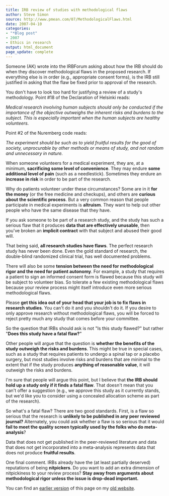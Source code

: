 ```yaml
---
title: IRB review of studies with methodological flaws
author: Steve Simon
source: http://www.pmean.com/07/MethodologicalFlaws.html
date: 2007-04-10
categories:
- "*Blog post"
- 2007
- Ethics in research
output: html_document
page_update: complete
---
```


Someone (AK) wrote into the IRBForum asking about how the IRB should do when they discover methodological flaws in the proposed research. If everything else is in order (e.g., appropriate consent forms), is the IRB still justified in asking that the flaw be fixed prior to approval of the research.

You don't have to look too hard for justifying a review of a study's methodology. Point #18 of the Declaration of Helsinki reads:

*Medical research involving human subjects should only be conducted if the importance of the objective outweighs the inherent risks and burdens to the subject. This is especially important when the human subjects are healthy volunteers.*

Point #2 of the Nuremberg code reads:

*The experiment should be such as to yield fruitful results for the good of society, unprocurable by other methods or means of study, and not random and unnecessary in nature.*

When someone volunteers for a medical experiment, they are, at a minimum, **sacrificing some level of convenience**. They may endure **some additional level of pain** (such as a needlestick). Sometimes they endure an **increase in risk** in order to be part of the research.

Why do patients volunteer under these circumstances? Some are in it **for the money** (or the free medicine and checkups), and others are **curious about the scientific process**. But a very common reason that people participate in medical experiments is **altruism**. They want to help out other people who have the same disease that they have.

If you ask someone to be part of a research study, and the study has such a serious flaw that it produces **data that are effectively unusable**, then you've broken an **implicit contract** with that subject and abused their good will.

That being said, **all research studies have flaws**. The perfect research study has never been done. Even the gold standard of research, the double-blind randomized clinical trial, has well documented problems.

There will also be some **tension between the need for methodological rigor and the need for patient autonomy**. For example, a study that requires a patient to sign an informed consent form is flawed because this study will be subject to volunteer bias. So tolerate a few existing methodological flaws because your review process might itself introduce even more serious methodological flaws.

Please **get this idea out of your head that your job is to fix flaws in research studies**. You can't do it and you shouldn't do it. If you desire to only approve research without methodological flaws, you will be forced to reject pretty much any study that comes before your committee.

So the question that IRBs should ask is not "Is this study flawed?" but rather "**Does this study have a fatal flaw?**"

Other people will argue that the question is **whether the benefits of the study outweigh the risks and burdens**. This might be true in special cases, such as a study that requires patients to undergo a spinal tap or a placebo surgery, but most studies involve risks and burdens that are minimal to the extent that if the study produces **anything of reasonable value**, it will outweigh the risks and burdens.

I'm sure that people will argue this point, but I believe that **the IRB should hold up a study only if it finds a fatal flaw**. That doesn't mean that you can't offer a suggestion (e.g., we approve this study as it currently stands, but we'd like you to consider using a concealed allocation scheme as part of the research).

So what's a fatal flaw? There are two good standards. First, is a flaw so serious that the research is **unlikely to be published in any peer reviewed journal?** Alternately, you could ask whether a flaw is so serious that it would **fail to meet the quality screen typically used by the folks who do meta-analysis**?

Data that does not get published in the peer-reviewed literature and data that does not get incorporated into a meta-analysis represents data that does not produce **fruitful results**.

One final comment. IRBs already have the (at least partially deserved) reputations of being **nitpickers**. Do you want to add an extra dimension of nitpickiness to your review process? **Stay away from arguments about methodological rigor unless the issue is drop-dead important.**

You can find an [earlier version][sim1] of this page on my [old website][sim2].

[sim1]: http://www.pmean.com/07/MethodologicalFlaws.html
[sim2]: http://www.pmean.com
